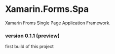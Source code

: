 # Xamarin.Forms.Spa
Xamarin Froms Single Page Application Framework.
<br>
### version 0.1.1 (preview)
<p>
first build of this project
